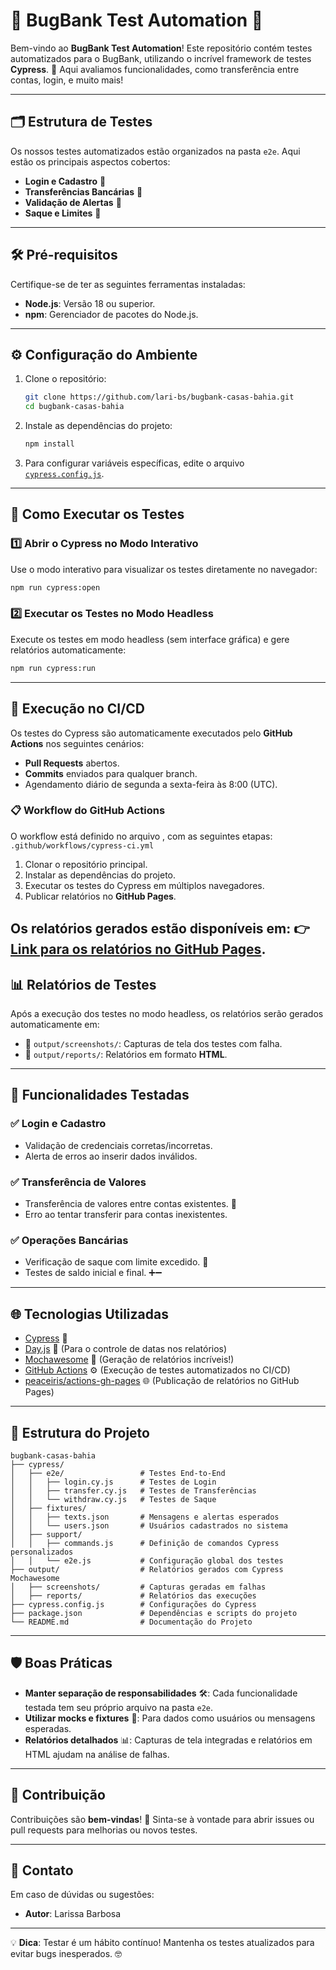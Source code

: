# 🐞 BugBank Test Automation 🏦

Bem-vindo ao **BugBank Test Automation**! Este repositório contém testes automatizados para o BugBank, utilizando o incrível framework de testes **Cypress**. 🚀 Aqui avaliamos funcionalidades, como transferência entre contas, login, e muito mais!

---

## 🗂 Estrutura de Testes
Os nossos testes automatizados estão organizados na pasta `e2e`. Aqui estão os principais aspectos cobertos:

- **Login e Cadastro** 👤
- **Transferências Bancárias** 💸
- **Validação de Alertas** 🔔
- **Saque e Limites** 🏧

---

## 🛠 Pré-requisitos

Certifique-se de ter as seguintes ferramentas instaladas:
- **Node.js**: Versão 18 ou superior.
- **npm**: Gerenciador de pacotes do Node.js.

---

## ⚙️ Configuração do Ambiente

1. Clone o repositório:
   ```bash
   git clone https://github.com/lari-bs/bugbank-casas-bahia.git
   cd bugbank-casas-bahia
   ```

2. Instale as dependências do projeto:
   ```bash
   npm install
   ```

3. Para configurar variáveis específicas, edite o arquivo [`cypress.config.js`](cypress.config.js).

---

## 🚀 Como Executar os Testes

### 1️⃣ Abrir o Cypress no Modo Interativo
Use o modo interativo para visualizar os testes diretamente no navegador:
   ```bash
   npm run cypress:open
   ```
### 2️⃣ Executar os Testes no Modo Headless
Execute os testes em modo headless (sem interface gráfica) e gere relatórios automaticamente:
   ```bash
   npm run cypress:run
   ```
---
## 🤖 Execução no CI/CD
Os testes do Cypress são automaticamente executados pelo **GitHub Actions** nos seguintes cenários:
- **Pull Requests** abertos.
- **Commits** enviados para qualquer branch.
- Agendamento diário de segunda a sexta-feira às 8:00 (UTC).

### 📋 Workflow do GitHub Actions
O workflow está definido no arquivo , com as seguintes etapas: `.github/workflows/cypress-ci.yml`
1. Clonar o repositório principal.
2. Instalar as dependências do projeto.
3. Executar os testes do Cypress em múltiplos navegadores.
4. Publicar relatórios no **GitHub Pages**.

Os relatórios gerados estão disponíveis em:
👉 **[Link para os relatórios no GitHub Pages](https://lari-bs.github.io/bugbank-casas-bahia/)**.
---
## 📊 Relatórios de Testes

Após a execução dos testes no modo headless, os relatórios serão gerados automaticamente em:
- 📂 `output/screenshots/`: Capturas de tela dos testes com falha.
- 📂 `output/reports/`: Relatórios em formato **HTML**.

---

## 🔑 Funcionalidades Testadas

### ✅ Login e Cadastro
- Validação de credenciais corretas/incorretas.
- Alerta de erros ao inserir dados inválidos.

### ✅ Transferência de Valores
- Transferência de valores entre contas existentes. 💸
- Erro ao tentar transferir para contas inexistentes.

### ✅ Operações Bancárias
- Verificação de saque com limite excedido. 🏧
- Testes de saldo inicial e final. ➕➖

---

## 🌐 Tecnologias Utilizadas

- [Cypress](https://www.cypress.io/) 🌲
- [Day.js](https://day.js.org/) 📆 (Para o controle de datas nos relatórios)
- [Mochawesome](https://www.npmjs.com/package/cypress-mochawesome-reporter) 📝 (Geração de relatórios incríveis!)
- [GitHub Actions](https://github.com/features/actions) ⚙️ (Execução de testes automatizados no CI/CD)
- [peaceiris/actions-gh-pages](https://github.com/peaceiris/actions-gh-pages) 🌐 (Publicação de relatórios no GitHub Pages)

---

## 📂 Estrutura do Projeto
   ```
bugbank-casas-bahia
├── cypress/
│   ├── e2e/                 # Testes End-to-End
│   │   ├── login.cy.js      # Testes de Login
│   │   ├── transfer.cy.js   # Testes de Transferências
│   │   └── withdraw.cy.js   # Testes de Saque
│   ├── fixtures/            
│   │   ├── texts.json       # Mensagens e alertas esperados
│   │   └── users.json       # Usuários cadastrados no sistema
│   ├── support/             
│   │   ├── commands.js      # Definição de comandos Cypress personalizados
│   │   └── e2e.js           # Configuração global dos testes
├── output/                  # Relatórios gerados com Cypress Mochawesome
│   ├── screenshots/         # Capturas geradas em falhas
│   ├── reports/             # Relatórios das execuções
├── cypress.config.js        # Configurações do Cypress
├── package.json             # Dependências e scripts do projeto
└── README.md                # Documentação do Projeto
   ```

---

## 🛡️ Boas Práticas

- **Manter separação de responsabilidades** 🛠: Cada funcionalidade testada tem seu próprio arquivo na pasta `e2e`.
- **Utilizar mocks e fixtures** 🧸: Para dados como usuários ou mensagens esperadas.
- **Relatórios detalhados** 📊: Capturas de tela integradas e relatórios em HTML ajudam na análise de falhas.

---

## 🤝 Contribuição

Contribuições são **bem-vindas**! 💖 Sinta-se à vontade para abrir issues ou pull requests para melhorias ou novos testes.

---

## 📧 Contato

Em caso de dúvidas ou sugestões:
- **Autor**: Larissa Barbosa
---

💡 **Dica**: Testar é um hábito contínuo! Mantenha os testes atualizados para evitar bugs inesperados. 🤓

